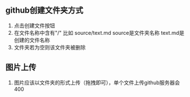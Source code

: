 ## github创建文件夹方式
1. 点击创建文件按钮
2. 在文件名称中含有"/" 比如 source/text.md source是文件夹名称 text.md是创建的文件名称
3. 文件夹若为空则该文件夹被删除
## 图片上传
1. 图片应该以文件夹的形式上传（拖拽即可），单个文件上传github服务器会400

